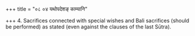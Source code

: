 +++
title = "०८ ०४ यथोपदेशङ् काम्यानि"

+++
4. Sacrifices connected with special wishes and Bali sacrifices (should be performed) as stated (even against the clauses of the last Sūtra).
